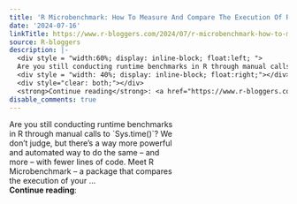 ```yaml
---
title: 'R Microbenchmark: How To Measure And Compare The Execution Of R Expressions'
date: '2024-07-16'
linkTitle: https://www.r-bloggers.com/2024/07/r-microbenchmark-how-to-measure-and-compare-the-execution-of-r-expressions/
source: R-bloggers
description: |-
  <div style = "width:60%; display: inline-block; float:left; ">
  Are you still conducting runtime benchmarks in R through manual calls to `Sys.time()`? We don’t judge, but there’s a way more powerful and automated way to do the same – and more – with fewer lines of code. Meet R Microbenchmark – a package that compares the execution of your ...</div>
  <div style = "width: 40%; display: inline-block; float:right;"></div>
  <div style="clear: both;"></div>
  <strong>Continue reading</strong>: <a href="https://www.r-bloggers.com/2024/07/r-microbenchmark-how-to-measure-and-compare-the-execution-of-r-expressi ...
disable_comments: true
---
```

<div style = "width:60%; display: inline-block; float:left; ">
Are you still conducting runtime benchmarks in R through manual calls to `Sys.time()`? We don’t judge, but there’s a way more powerful and automated way to do the same – and more – with fewer lines of code. Meet R Microbenchmark – a package that compares the execution of your ...</div>
<div style = "width: 40%; display: inline-block; float:right;"></div>
<div style="clear: both;"></div>
<strong>Continue reading</strong>: <a href="https://www.r-bloggers.com/2024/07/r-microbenchmark-how-to-measure-and-compare-the-execution-of-r-expressi ...